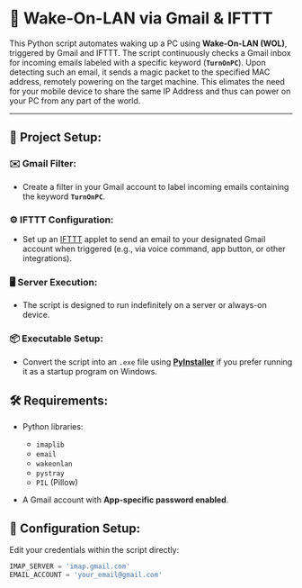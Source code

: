# 🚀 Wake-On-LAN via Gmail & IFTTT

This Python script automates waking up a PC using **Wake-On-LAN (WOL)**, triggered by Gmail and IFTTT. The script continuously checks a Gmail inbox for incoming emails labeled with a specific keyword (**`TurnOnPC`**). Upon detecting such an email, it sends a magic packet to the specified MAC address, remotely powering on the target machine. This elimates the need for your mobile device to share the same IP Address and thus can power on your PC from any part of the world.

---

## 📌 Project Setup:

### ✉️ Gmail Filter:

- Create a filter in your Gmail account to label incoming emails containing the keyword **`TurnOnPC`**.

### ⚙️ IFTTT Configuration:

- Set up an [IFTTT](https://ifttt.com/) applet to send an email to your designated Gmail account when triggered (e.g., via voice command, app button, or other integrations).

### 🖥️ Server Execution:

- The script is designed to run indefinitely on a server or always-on device.

### 📦 Executable Setup:

- Convert the script into an `.exe` file using **[PyInstaller](https://www.pyinstaller.org/)** if you prefer running it as a startup program on Windows.

## 🛠️ Requirements:

- Python libraries:
    - `imaplib`
    - `email`
    - `wakeonlan`
    - `pystray`
    - `PIL` (Pillow)

- A Gmail account with **App-specific password enabled**.

## 🔑 Configuration Setup:

Edit your credentials within the script directly:

```python
IMAP_SERVER = 'imap.gmail.com'
EMAIL_ACCOUNT = 'your_email@gmail.com'
